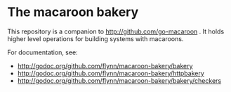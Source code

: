 # The macaroon bakery

This repository is a companion to http://github.com/go-macaroon .
It holds higher level operations for building systems with macaroons.

For documentation, see:

- http://godoc.org/github.com/flynn/macaroon-bakery/bakery
- http://godoc.org/github.com/flynn/macaroon-bakery/httpbakery
- http://godoc.org/github.com/flynn/macaroon-bakery/bakery/checkers

